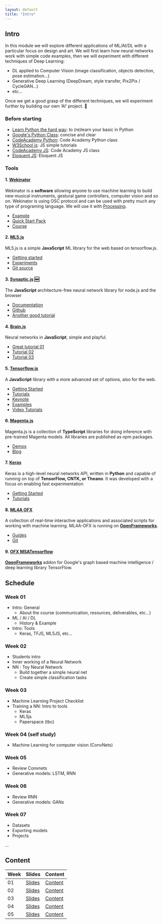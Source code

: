 ```yaml
---
layout: default
title: "Intro" 
---
```


## Intro

In this module we will explore different applications of ML/AI/DL with a particular focus on design and art. We will first learn how neural networks work with simple code examples, then we will experiment with different techniques of Deep Learning: 

* DL applied to Computer Vision (image classification, objects detection, pose estimation...) 
* Generative Deep Learning (DeepDream, style transfer, Pix2Pix / CycleGAN...) 
* etc... 

Once we get a good grasp of the different techniques, we will experiment further by building our own ‘AI’ project. :space_invader:

### Before starting

+ [Learn Python the hard way][ref-learn-python-the-hardway]: to (re)learn your basic in Python
+ [Google's Python Class][ref-google-python]: concise and clear
+ [CodeAcademy Python][ref-ca-python]: Code Academy Python class
+ [W3School js][ref-w3s-js]: JS simple tutorials
+ [CodeAcademy JS][ref-ca-js]: Code Academy JS class
+ [Eloquent JS][ref-el-js]: Eloquent JS

### Tools

#### 1. [Wekinator](http://www.wekinator.org/)

Wekinator is a **software** allowing anyone to use machine learning to build new musical instruments, gestural game controllers, computer vision and so on. Wekinator is using OSC protocol and can be used with pretty much any type of programing language. We will use it with [Processing](https://processing.org/).

* [Example](http://www.wekinator.org/examples/)
* [Quick Start Pack](http://www.wekinator.org/examples/#Quick_Start_Pack)
* [Course](https://www.kadenze.com/courses/machine-learning-for-musicians-and-artists/info)

#### 2. [ML5.js](https://ml5js.org)

ML5.js is a simple **JavaScript** ML library for the web based on tensorflow.js. 

* [Getting started](https://ml5js.org/docs/getting-started)
* [Experiments](https://ml5js.org/en/experiments)
* [Git source](https://github.com/ml5js)

#### 3. [Synaptic.js](http://caza.la/synaptic) :new:

The **JavaScript** architecture-free neural network library for node.js and the browser

* [Documentation](https://github.com/cazala/synaptic/wiki)
* [Github](https://github.com/cazala/synaptic)
* [Another good tutorial](https://scrimba.com/casts/cast-1980)

#### 4. [Brain.js](https://github.com/BrainJS/brain.js) 

Neural networks in **JavaScript**, simple and playful.

* [Great tutorial 01](https://scrimba.com/c/c36zkcb)
* [Tutorial 02](https://www.youtube.com/watch?v=9Hz3P1VgLz4)
* [Tutorial 03](https://www.youtube.com/watch?v=lvzekeBQsSo)

#### 5. [Tensorflow.js](https://js.tensorflow.org/)

A **JavaScript** library with a more advanced set of options, also for the web.

* [Getting Started](https://js.tensorflow.org/#getting-started)
* [Tutorials](https://js.tensorflow.org/tutorials/)
* [Keynote](https://www.youtube.com/watch?v=YB-kfeNIPCE)
* [Examples](https://github.com/tensorflow/tfjs-examples)
* [Video Tutorials](https://github.com/tensorflow/tfjs/blob/master/GALLERY.md#video-tutorials)

#### 6. [Magenta.js](https://github.com/tensorflow/magenta-js/)

Magenta.js is a collection of **TypeScript** libraries for doing inference with pre-trained Magenta models. All libraries are published as npm packages.

* [Demos](https://magenta.tensorflow.org/demos)
* [Blog](https://magenta.tensorflow.org)

#### 7. [Keras](https://keras.io)

Keras is a high-level neural networks API, written in **Python** and capable of running on top of **TensorFlow, CNTK, or Theano**. It was developed with a focus on enabling fast experimentation
* [Getting Started](https://keras.io/#getting-started-30-seconds-to-keras)
* [Tutorials](https://blog.keras.io/index.html)

#### 8. [ML4A OFX](https://github.com/ml4a/ml4a-ofx) 

A collection of real-time interactive applications and associated scripts for working with machine learning. ML4A-OFX is running on **[OpenFrameworks](http://www.openframeworks.cc/)**. 

* [Guides](https://ml4a.github.io/guides/)
* [Git](https://github.com/ml4a)

#### 9. [OFX MSATensorflow](https://github.com/memo/ofxMSATensorFlow) 

**[OpenFrameworks](http://www.openframeworks.cc/)** addon for Google's graph based machine intelligence / deep learning library TensorFlow.


## Schedule

### Week 01

+ Intro: General 
  + About the course (communication, resources, deliverables, etc…)
+ ML / AI / DL
  + History & Example
+ Intro: Tools
  + Keras, TFJS, ML5JS, etc...

### Week 02

+ Students intro
+ Inner working of a Neural Network
+ NN : Toy Neural Network
  + Build together a simple neural net
  + Create simple classification tasks

### Week 03

+ Machine Learning Project Checklist
+ Training a NN: Intro to tools
  + Keras
  + ML5js
  + Paperspace (tbc)

### Week 04 (self study)

+ Machine Learning for computer vision (ConvNets)

### Week 05

+ Review Convnets
+ Generative models: LSTM, RNN

### Week 06

+ Review RNN
+ Generative models: GANs

### Week 07

+ Datasets
+ Exporting models
+ Projects

...


## Content

Week | Slides                         | Content
---- | ------------------------------ | -------
01   | [Slides](./slides/week01.html) | [Content](./content/week01.html)
02   | [Slides](./slides/week02.html) | [Content](./content/week02.html)
03   | [Slides](./slides/week03.html) | [Content](./content/week03.html)
04   | [Slides](./slides/week04.html) | [Content](./content/week04.html)
05   | [Slides](./slides/week05.html) | [Content](./content/week05.html)


[ref-learn-python-the-hardway]: https://www.learnpythonthehardway.org
[ref-google-python]: https://developers.google.com/edu/python/ 
[ref-ca-python]: https://www.codecademy.com/learn/learn-python 
[ref-w3s-js]: https://www.w3schools.com/js/default.asp 
[ref-ca-js]: https://www.codecademy.com/learn/introduction-to-javascript 
[ref-el-js]: https://eloquentjavascript.net 